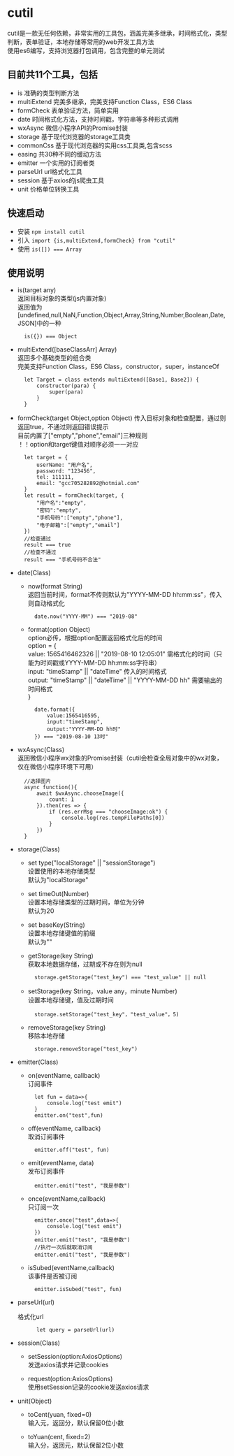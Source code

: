# cutil

cutil是一款无任何依赖，非常实用的工具包，涵盖完美多继承，时间格式化，类型判断，表单验证，本地存储等常用的web开发工具方法 <br>
使用es6编写，支持浏览器打包调用，包含完整的单元测试

## 目前共11个工具，包括

- is			准确的类型判断方法
- multiExtend	完美多继承，完美支持Function Class，ES6 Class
- formCheck		表单验证方法，简单实用
- date			时间格式化方法，支持时间戳，字符串等多种形式调用
- wxAsync		微信小程序API的Promise封装
- storage		基于现代浏览器的storage工具类
- commonCss		基于现代浏览器的实用css工具类,包含scss
- easing		共30种不同的缓动方法
- emitter		一个实用的订阅者类
- parseUrl		url格式化工具
- session		基于axios的js爬虫工具
- unit			价格单位转换工具

## 快速启动

- 安装			`npm install cutil`
- 引入			`import {is,multiExtend,formCheck} from "cutil"`
- 使用			`is([]) === Array`

## 使用说明

- is(target any)<br>
		返回目标对象的类型(js内置对象)<br>
		返回值为[undefined,null,NaN,Function,Object,Array,String,Number,Boolean,Date,JSON]中的一种
		
		is({}) === Object
	
- multiExtend([baseClassArr] Array)	<br>
		返回多个基础类型的组合类<br>
		完美支持Function Class，ES6 Class，constructor，super，instanceOf
		
		let Target = class extends multiExtend([Base1, Base2]) {
			constructor(para) {
				super(para)
			}
		}
	
- formCheck(target Object,option Object)
		传入目标对象和检查配置，通过则返回true，不通过则返回错误提示<br>
		目前内置了["empty","phone","email"]三种规则<br>
		！！option和target键值对顺序必须一一对应<br>
		
		let target = {
			userName: "用户名",
			password: "123456",
			tel: 111111,
			email: "gcc705282892@hotmial.com"
		}
		let result = formCheck(target, {
			"用户名":"empty",
			"密码":"empty",
			"手机号码":["empty","phone"],
			"电子邮箱":["empty","email"]
		})
		//检查通过
		result === true
		//检查不通过
		result === "手机号码不合法"

- date(Class)
	- now(format String)<br>
			返回当前时间，format不传则默认为"YYYY-MM-DD hh:mm:ss"，传入则自动格式化<br>
			
			date.now("YYYY-MM") === "2019-08"
			
	- format(option Object)<br>
			option必传，根据option配置返回格式化后的时间<br>
			option = {<br>
				value: 1565416462326 || "2019-08-10 12:05:01" 需格式化的时间（只能为时间戳或YYYY-MM-DD hh:mm:ss字符串）<br>
				input: "timeStamp" || "dateTime" 传入的时间格式<br>
				output: "timeStamp" || "dateTime" || "YYYY-MM-DD hh" 需要输出的时间格式<br>
			}
			
			date.format({
				value:1565416595,
				input:"timeStamp",
				output:"YYYY-MM-DD hh时"
			}) === "2019-08-10 13时"
			
- wxAsync(Class)			
		返回微信小程序wx对象的Promise封装（cutil会检查全局对象中的wx对象，仅在微信小程序环境下可用）
		
		//选择图片
		async function(){
			await $wxAsync.chooseImage({
				count: 1
			}).then(res => {
				if (res.errMsg === "chooseImage:ok") {
					console.log(res.tempFilePaths[0])
				}
			})
		}

- storage(Class)			
	- set type("localStorage" || "sessionStorage")<br>
			设置使用的本地存储类型<br>
			默认为"localStorage"
		
	- set timeOut(Number)<br>
			设置本地存储类型的过期时间，单位为分钟<br>
			默认为20
	
	- set baseKey(String)<br>
			设置本地存储键值的前缀<br>
			默认为""
			
	- getStorage(key String)<br>
			获取本地数据存储，过期或不存在则为null
			
			storage.getStorage("test_key") === "test_value" || null
			
	- setStorage(key String，value any，minute Number)<br>
			设置本地存储键，值及过期时间
			
			storage.setStorage("test_key"，"test_value"，5)
	
	- removeStorage(key String)<br>
			移除本地存储
			
			storage.removeStorage("test_key")

- emitter(Class)			
	- on(eventName, callback)<br>
			订阅事件<br>
			
			let fun = data=>{
				console.log("test emit")
			}
			emitter.on("test",fun)
		
	- off(eventName, callback)<br>
			取消订阅事件<br>

			emitter.off("test", fun)
	
	- emit(eventName, data)<br>
			发布订阅事件<br>

			emitter.emit("test", "我是参数")
	
	- once(eventName,callback)<br>
			只订阅一次<br>

			emitter.once("test",data=>{
				console.log("test emit")
			})
			emitter.emit("test", "我是参数")
			//执行一次后就取消订阅
			emitter.emit("test", "我是参数")
	
	- isSubed(eventName,callback)<br>
			该事件是否被订阅<br>

			emitter.isSubed("test", fun)

- parseUrl(url)

	格式化url

			let query = parseUrl(url)

- session(Class)

	- setSession(option:AxiosOptions)<br>
			发送axios请求并记录cookies
	
	- request(option:AxiosOptions)<br>
			使用setSession记录的cookie发送axios请求

- unit(Object)

	- toCent(yuan, fixed=0)<br>
			输入元，返回分，默认保留0位小数
	
	- toYuan(cent, fixed=2)<br>
			输入分，返回元，默认保留2位小数

